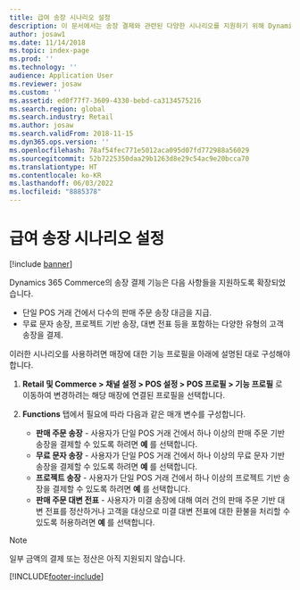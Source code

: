 ```yaml
---
title: 급여 송장 시나리오 설정
description: 이 문서에서는 송장 결제와 관련된 다양한 시나리오를 지원하기 위해 Dynamics 365 Commerce를 구성하는 방법에 대해 설명합니다.
author: josaw1
ms.date: 11/14/2018
ms.topic: index-page
ms.prod: ''
ms.technology: ''
audience: Application User
ms.reviewer: josaw
ms.custom: ''
ms.assetid: ed0f77f7-3609-4330-bebd-ca3134575216
ms.search.region: global
ms.search.industry: Retail
ms.author: josaw
ms.search.validFrom: 2018-11-15
ms.dyn365.ops.version: ''
ms.openlocfilehash: 78af54fec771e5012aca095d07fd772988a56029
ms.sourcegitcommit: 52b7225350daa29b1263d8e29c54ac9e20bcca70
ms.translationtype: HT
ms.contentlocale: ko-KR
ms.lasthandoff: 06/03/2022
ms.locfileid: "8885378"
---
```

# <a name="set-up-pay-invoice-scenarios"></a>급여 송장 시나리오 설정

[!include [banner](includes/banner.md)]

Dynamics 365 Commerce의 송장 결제 기능은 다음 사항들을 지원하도록 확장되었습니다.

- 단일 POS 거래 건에서 다수의 판매 주문 송장 대금을 지급.
- 무료 문자 송장, 프로젝트 기반 송장, 대변 전표 등을 포함하는 다양한 유형의 고객 송장을 결제.

이러한 시나리오를 사용하려면 매장에 대한 기능 프로필을 아래에 설명된 대로 구성해야 합니다.

1. **Retail 및 Commerce \> 채널 설정 \> POS 설정 \> POS 프로필 \> 기능 프로필** 로 이동하여 변경하려는 해당 매장에 연결된 프로필을 선택합니다.
2. **Functions** 탭에서 필요에 따라 다음과 같은 매개 변수를 구성합니다.

    - **판매 주문 송장** - 사용자가 단일 POS 거래 건에서 하나 이상의 판매 주문 기반 송장을 결제할 수 있도록 하려면 **예** 를 선택합니다.
    - **무료 문자 송장** - 사용자가 단일 POS 거래 건에서 하나 이상의 무료 문자 기반 송장을 결제할 수 있도록 하려면 **예** 를 선택합니다.
    - **프로젝트 송장** - 사용자가 단일 POS 거래 건에서 하나 이상의 프로젝트 기반 송장을 결제할 수 있도록 하려면 **예** 를 선택합니다.
    - **판매 주문 대변 전표** - 사용자가 미결 송장에 대해 여러 건의 판매 주문 기반 대변 전표를 정산하거나 고객을 대상으로 미결 대변 전표에 대한 환불을 처리할 수 있도록 허용하려면 **예** 를 선택합니다.

> [!NOTE]
> 일부 금액의 결제 또는 정산은 아직 지원되지 않습니다.


[!INCLUDE[footer-include](../includes/footer-banner.md)]
